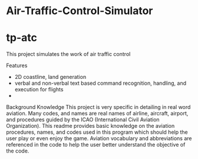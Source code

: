 # Air-Traffic-Control-Simulator
# tp-atc

This project simulates the work of air traffic control

Features
- 2D coastline, land generation
- verbal and non-verbal text based command recognition, handling, and execution for flights
- 



Background Knowledge
This project is very specific in detailing in real word aviation. Many codes, and names are real names of airline, aircraft, airport, and procedures guided by the ICAO (International Civil Aviation Organization). This readme provides basic knowledge on the aviation procedures, names, and codes used in this program which should help the user play or even enjoy the game. Aviation vocabulary and abbreviations are referenced in the code to help the user better understand the objective of the code.